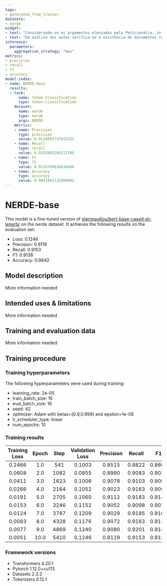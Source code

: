 ```yaml
---
tags:
- generated_from_trainer
datasets:
- nerde
widget:
- text: "Considerando-se os argumentos elencados pela Peticionária, infere-se que a CNH Industrial detém legítimo interesse pelo caso em epígrafe, visto que pode ser afetada pela decisão a ser adotada pelo Cade sobre a Operação, constatação que autoriza o enquadramento do pleito nas hipóteses previstas no artigo 50 da Lei nº 12.529/2011."
- text: "Em análise dos autos verifica-se a existência de documentos contra Aurélio de Paula, datados de 04 de março de 2010, 19 de março de 2010 e 05 de outubro de 2010; contra Bianchini Indústria de Plásticos Ltda., Igon Bernardelli, datados de 19 de março de 2010; contra a Nasato Indústria de Plásticos Eireli e Osmair Nasato, datados de 04 de março de 2010 e 05 de outubro de 2010; contra TWB Indústria e Comércio de Produtos Plásticos Ltda. e Waldir Dezotti, datados de 04 de março de 2010 e 05 de outubro de 2010, podendo-se concluir que a conduta ocorreu de forma contínua na maioria dos casos, pelo menos ao longo do ano de 2010, questões que serão melhor analisadas após o fim da instrução processual."
inference:
  parameters:
    aggregation_strategy: "max"
metrics:
- precision
- recall
- f1
- accuracy
model-index:
- name: NERDE-base
  results:
  - task:
      name: Token Classification
      type: token-classification
    dataset:
      name: nerde
      type: nerde
      args: NERDE
    metrics:
    - name: Precision
      type: precision
      value: 0.9118601747815231
    - name: Recall
      type: recall
      value: 0.9152882205513785
    - name: F1
      type: f1
      value: 0.9135709818636648
    - name: Accuracy
      type: accuracy
      value: 0.9841962132484992
---
```


<!-- This model card has been generated automatically according to the information the Trainer had access to. You
should probably proofread and complete it, then remove this comment. -->

# NERDE-base

This model is a fine-tuned version of [pierreguillou/bert-base-cased-pt-lenerbr](https://huggingface.co/pierreguillou/bert-base-cased-pt-lenerbr) on the nerde dataset.
It achieves the following results on the evaluation set:
- Loss: 0.1246
- Precision: 0.9119
- Recall: 0.9153
- F1: 0.9136
- Accuracy: 0.9842

## Model description

More information needed

## Intended uses & limitations

More information needed

## Training and evaluation data

More information needed

## Training procedure

### Training hyperparameters

The following hyperparameters were used during training:
- learning_rate: 2e-05
- train_batch_size: 16
- eval_batch_size: 16
- seed: 42
- optimizer: Adam with betas=(0.9,0.999) and epsilon=1e-08
- lr_scheduler_type: linear
- num_epochs: 10

### Training results

| Training Loss | Epoch | Step | Validation Loss | Precision | Recall | F1     | Accuracy |
|:-------------:|:-----:|:----:|:---------------:|:---------:|:------:|:------:|:--------:|
| 0.2466        | 1.0   | 541  | 0.1003          | 0.8515    | 0.8822 | 0.8666 | 0.9782   |
| 0.0608        | 2.0   | 1082 | 0.0855          | 0.8990    | 0.9083 | 0.9036 | 0.9837   |
| 0.0411        | 3.0   | 1623 | 0.1006          | 0.9078    | 0.9103 | 0.9090 | 0.9837   |
| 0.0266        | 4.0   | 2164 | 0.1052          | 0.9023    | 0.9163 | 0.9092 | 0.9828   |
| 0.0191        | 5.0   | 2705 | 0.1060          | 0.9112    | 0.9183 | 0.9147 | 0.9847   |
| 0.0153        | 6.0   | 3246 | 0.1152          | 0.9052    | 0.9098 | 0.9075 | 0.9831   |
| 0.0124        | 7.0   | 3787 | 0.1209          | 0.9029    | 0.9185 | 0.9107 | 0.9835   |
| 0.0083        | 8.0   | 4328 | 0.1176          | 0.9072    | 0.9163 | 0.9117 | 0.9844   |
| 0.0077        | 9.0   | 4869 | 0.1240          | 0.9080    | 0.9201 | 0.9140 | 0.9844   |
| 0.0051        | 10.0  | 5410 | 0.1246          | 0.9119    | 0.9153 | 0.9136 | 0.9842   |


### Framework versions

- Transformers 4.20.1
- Pytorch 1.12.0+cu113
- Datasets 2.3.2
- Tokenizers 0.12.1
